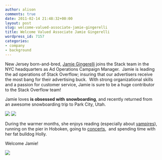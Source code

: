 ```yaml
---
author: alison
comments: true
date: 2011-02-14 21:48:32+00:00
layout: post
slug: welcome-valued-associate-jamie-gingerelli
title: Welcome Valued Associate Jamie Gingerelli
wordpress_id: 7157
categories:
- company
- background
---
```


New Jersey born-and-bred, [Jamie Gingerelli](http://stackoverflow.com/users/600665/jginger) joins the Stack team in the NYC headquarters as Ad Operations Campaign Manager.  Jamie is leading the ad operations of Stack Overflow; insuring that our advertisers receive the most bang for their advertising buck.  With strong organizational skills and a passion for customer service, Jamie is sure to be a huge contributor to the Stack Overflow team!

Jamie loves **is obsessed with** **snowboarding**, and recently returned from an awesome snowboarding trip to Park City, Utah.

[![](/blog/images/2011-02-14-welcome-valued-associate-jamie-gingerelli/killington1.jpg)](/blog/images/2011-02-14-welcome-valued-associate-jamie-gingerelli/killington1.jpg) [![](/blog/images/2011-02-14-welcome-valued-associate-jamie-gingerelli/big-air2.jpg)](/blog/images/2011-02-14-welcome-valued-associate-jamie-gingerelli/big-air2.jpg)

During the warmer months, she enjoys reading (especially about [vampires](http://www.chrismoore.com/index.html)), running on the pier in Hoboken, going to [concerts](http://www.blacktaxi.com/),  and spending time with her fat bulldog Holly.

Welcome Jamie!

[![](/blog/images/2011-02-14-welcome-valued-associate-jamie-gingerelli/23425_954195367759_8810359_52053975_404722_n1-e1298303661879.jpg)](/blog/images/2011-02-14-welcome-valued-associate-jamie-gingerelli/23425_954195367759_8810359_52053975_404722_n1.jpg)
